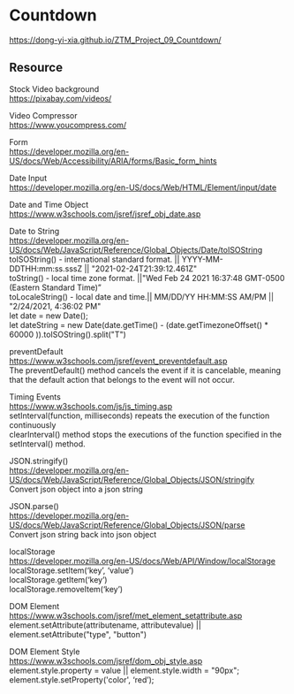 # Countdown
https://dong-yi-xia.github.io/ZTM_Project_09_Countdown/

## Resource
Stock Video background<br>
https://pixabay.com/videos/<br>

Video Compressor <br>
https://www.youcompress.com/<br>

Form<br>
https://developer.mozilla.org/en-US/docs/Web/Accessibility/ARIA/forms/Basic_form_hints<br>

Date Input<br>
https://developer.mozilla.org/en-US/docs/Web/HTML/Element/input/date<br>

Date and Time Object<br>
https://www.w3schools.com/jsref/jsref_obj_date.asp<br>

Date to String<br>
https://developer.mozilla.org/en-US/docs/Web/JavaScript/Reference/Global_Objects/Date/toISOString<br>
toISOString() - international standard format. || YYYY-MM-DDTHH:mm:ss.sssZ || "2021-02-24T21:39:12.461Z"<br>
toString() - local time zone format. ||"Wed Feb 24 2021 16:37:48 GMT-0500 (Eastern Standard Time)”<br>
toLocaleString() - local date and time.|| MM/DD/YY HH:MM:SS AM/PM || "2/24/2021, 4:36:02 PM"<br>
let date = new Date(); <br>
let dateString = new Date(date.getTime() - (date.getTimezoneOffset() * 60000 )).toISOString().split("T")<br>


preventDefault<br>
https://www.w3schools.com/jsref/event_preventdefault.asp<br>
The preventDefault() method cancels the event if it is cancelable, meaning that the default action that belongs to the event will not occur.<br>


Timing Events<br>
https://www.w3schools.com/js/js_timing.asp<br>
setInterval(function, milliseconds) repeats the execution of the function continuously<br>
clearInterval() method stops the executions of the function specified in the setInterval() method.<br>

JSON.stringify()<br>
https://developer.mozilla.org/en-US/docs/Web/JavaScript/Reference/Global_Objects/JSON/stringify<br>
Convert json object into a  json string<br>

JSON.parse()<br>
https://developer.mozilla.org/en-US/docs/Web/JavaScript/Reference/Global_Objects/JSON/parse<br>
Convert json string back into json object <br>

localStorage <br>
https://developer.mozilla.org/en-US/docs/Web/API/Window/localStorage<br>
localStorage.setItem(‘key’, ‘value’)<br>
localStorage.getItem(‘key’)<br>
localStorage.removeItem(‘key’)   <br>

DOM Element <br>
https://www.w3schools.com/jsref/met_element_setattribute.asp <br>
element.setAttribute(attributename, attributevalue) || element.setAttribute("type", "button") <br>

DOM Element Style <br>
https://www.w3schools.com/jsref/dom_obj_style.asp <br>
element.style.property = value || element.style.width = "90px"; <br>
element.style.setProperty('color', ‘red’); <br>


